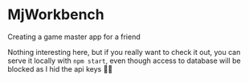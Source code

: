 # MjWorkbench

Creating a game master app for a friend

Nothing interesting here, but if you really want to check it out, you can serve it locally with `npm start`, even though access to database will be blocked as I hid the api keys 🤷‍♂️
